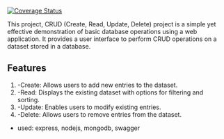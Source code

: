 [![Coverage Status](https://coveralls.io/repos/github/IRASUBIZA-Elyse/MY-BRAND-BE/badge.svg)](https://coveralls.io/github/IRASUBIZA-Elyse/MY-BRAND-BE)

This project, CRUD (Create, Read, Update, Delete) project is a simple yet effective demonstration of basic database operations using a web application. It provides a user interface to perform CRUD operations on a dataset stored in a database.

## Features

1. -Create: Allows users to add new entries to the dataset.
2. -Read: Displays the existing dataset with options for filtering and sorting.
3. -Update: Enables users to modify existing entries.
4. -Delete: Allows users to remove entries from the dataset.

- used: express, nodejs, mongodb, swagger
